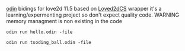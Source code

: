 [odin](https://odin-lang.org) bidings for love2d 11.5 based on [Loved2dCS](https://github.com/endlesstravel/Love2dCS) wrapper
it's a learning/expermenting project so don't expect quality code.
WARNING memory managment is non existing in the code
```
odin run hello.odin -file
```
```
odin run tsoding_ball.odin -file
```
